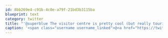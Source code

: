 ```yaml
---
id: 8bb269e4-c91b-4c0e-a79f-21bd3b3115ba
blueprint: text
category: twitter
title: "'@superblue The visitor centre is pretty cool (but really touristy). Worth doing once but I'd say the older areas give better experience"
caption: '<span class="username username_linked">@<a href="https://twitter.com/superblue" title="Sarah (Blue) Lang">superblue</a></span> The visitor centre is pretty cool (but really touristy). Worth doing once but I''d say the older areas give better experience'
---
```

